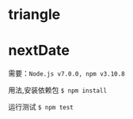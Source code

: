 # triangle

# nextDate

需要：`Node.js v7.0.0, npm v3.10.8`

用法,安装依赖包
`$ npm install`

运行测试
`$ npm test`
